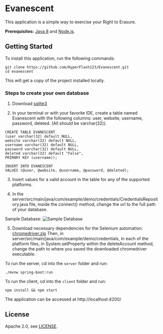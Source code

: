 # Evanescent
 
This application is a simple way to exercise your Right to Erasure.

**Prerequisites:** [Java 8](http://www.oracle.com/technetwork/java/javase/downloads/jdk8-downloads-2133151.html) and [Node.js](https://nodejs.org/).

## Getting Started

To install this application, run the following commands:
```
git clone https://github.com/HyperFlash123/Evanescent.git
cd evanescent
```

This will get a copy of the project installed locally.

### Steps to create your own database

1. Download [sqlite3](https://www.sqlite.org/download.html)

2. In your terminal or with your favorite IDE, create a table named Evanescent with the following columns: user, website, username, password, deleted. (All should be varchar(32)).
```
CREATE TABLE EVANESCENT
(user varchar(32) default NULL, 
website varchar(32) default NULL, 
username varchar(32) default NULL, 
password varchar(32) default NULL, 
deleted varchar(32) default "False",
PRIMARY KEY (username));

INSERT INTO EVANESCENT
VALUES (@user, @website, @username, @password, @deleted);
```

3. Insert values for a valid account in the table for any of the supported platforms.

4. In the server/src/main/java/com/example/demo/credentials/CredentialsRepository.java file, inside the connect() method, change the url to the full path of your database.

Sample Database:
![Sample Database](https://i.postimg.cc/HLStxQ9q/Screen-Shot-2022-10-26-at-9-49-05-PM.png)

5. Download necessary dependencies for the Selenium automation: 
[chromedriver.zip](https://github.com/HyperFlash123/Evanescent/files/9998628/chromedriver.zip)
Then, in server/src/main/java/com/example/demo/credentials, in each of the platform files, in System.setProperty within the deleteAccount method, change the path to where you saved the downloaded chromedriver executable.

To run the server, cd into the `server` folder and run:
 
```
./mvnw spring-boot:run
```

To run the client, cd into the `client` folder and run:
 
```
npm install && npm start
```

The application can be accessed at http://localhost:4200/
## License

Apache 2.0, see [LICENSE](LICENSE).
